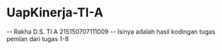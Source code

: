 # UapKinerja-TI-A
-- Rakha D.S. TI A 215150707111009 --
Isinya adalah hasil kodingan tugas pemlan dari tugas 1-8
